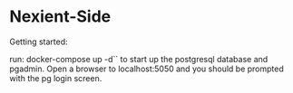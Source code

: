 # Nexient-Side

Getting started:

run: docker-compose up -d`` to start up the postgresql database and pgadmin.
Open a browser to localhost:5050 and you should be prompted with the pg login screen.
